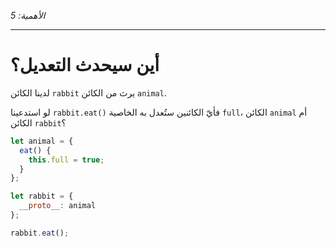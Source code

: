 _الأهمية: 5_

---

#  أين سيحدث التعديل؟

لدينا الكائن `rabbit` يرث من الكائن `animal`.

لو استدعينا `rabbit.eat()‎` فأيّ الكائنين ستُعدل به الخاصية `full`، الكائن `animal` أم الكائن `rabbit`؟


```js
let animal = {
  eat() {
    this.full = true;
  }
};

let rabbit = {
  __proto__: animal
};

rabbit.eat();
```

